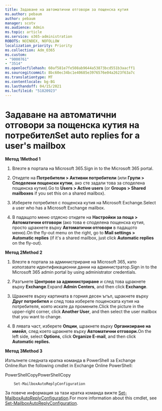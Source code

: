 ```yaml
---
title: Задаване на автоматични отговори за пощенска кутия
ms.author: pebaum
author: pebaum
manager: scotv
ms.audience: Admin
ms.topic: article
ms.service: o365-administration
ROBOTS: NOINDEX, NOFOLLOW
localization_priority: Priority
ms.collection: Adm_O365
ms.custom:
- "9000761"
- "3514"
ms.openlocfilehash: 60af581e7fe508ab9644a53873bcd551b3aacff1
ms.sourcegitcommit: 8bc60ec34bc1e40685e3976576e04a2623f63a7c
ms.translationtype: MT
ms.contentlocale: bg-BG
ms.lasthandoff: 04/15/2021
ms.locfileid: "51820923"
---
```

# <a name="set-auto-replies-for-a-users-mailbox"></a><span data-ttu-id="4e5b3-102">Задаване на автоматични отговори за пощенска кутия на потребител</span><span class="sxs-lookup"><span data-stu-id="4e5b3-102">Set auto replies for a user's mailbox</span></span>

<span data-ttu-id="4e5b3-103">**Метод 1**</span><span class="sxs-lookup"><span data-stu-id="4e5b3-103">**Method 1**</span></span>

1. <span data-ttu-id="4e5b3-104">Влезте в портала на Microsoft 365.</span><span class="sxs-lookup"><span data-stu-id="4e5b3-104">Sign in to the Microsoft 365 portal.</span></span>

2. <span data-ttu-id="4e5b3-105">Отидете на **Потребители > Активни потребители** (или **Групи > Споделени пощенски кутии**, ако сте задали това за споделена пощенска кутия).</span><span class="sxs-lookup"><span data-stu-id="4e5b3-105">Go to **Users > Active users** (or **Groups > Shared mailboxes** if you set this on a shared mailbox).</span></span>

3. <span data-ttu-id="4e5b3-106">Изберете потребител с пощенска кутия на Microsoft Exchange.</span><span class="sxs-lookup"><span data-stu-id="4e5b3-106">Select a user who has a Microsoft Exchange mailbox.</span></span>

4. <span data-ttu-id="4e5b3-107">В падащото меню отдясно отидете на **Настройки за поща > Автоматични отговори** (ако това е споделена пощенска кутия, просто щракнете върху **Автоматични отговори** в падащото меню).</span><span class="sxs-lookup"><span data-stu-id="4e5b3-107">On the fly-out menu on the right, go to **Mail settings > Automatic replies** (if it's a shared mailbox, just click **Automatic replies** on the fly-out).</span></span>

<span data-ttu-id="4e5b3-108">**Метод 2**</span><span class="sxs-lookup"><span data-stu-id="4e5b3-108">**Method 2**</span></span>

1. <span data-ttu-id="4e5b3-109">Влезте в портала за администриране на Microsoft 365, като използвате идентификационни данни на администратор.</span><span class="sxs-lookup"><span data-stu-id="4e5b3-109">Sign in to the Microsoft 365 admin portal by using administrator credentials.</span></span>

2. <span data-ttu-id="4e5b3-110">Разгънете **Центрове за администриране** и след това щракнете върху **Exchange**.</span><span class="sxs-lookup"><span data-stu-id="4e5b3-110">Expand **Admin Centers**, and then click **Exchange**.</span></span>

3. <span data-ttu-id="4e5b3-111">Щракнете върху картината в горния десен ъгъл, щракнете върху **Друг потребител** и след това изберете пощенската кутия на потребителя, която искате да промените.</span><span class="sxs-lookup"><span data-stu-id="4e5b3-111">Click the picture in the upper-right corner, click **Another User**, and then select the user mailbox that you want to change.</span></span>

4. <span data-ttu-id="4e5b3-112">В лявата част, изберете **Опции**, щракнете върху **Организиране на имейл**, след което щракнете върху **Автоматични отговори.**</span><span class="sxs-lookup"><span data-stu-id="4e5b3-112">On the left side, select **Options**, click **Organize E-mail**, and then click **Automatic replies.**</span></span>

<span data-ttu-id="4e5b3-113">**Метод 3**</span><span class="sxs-lookup"><span data-stu-id="4e5b3-113">**Method 3**</span></span>

<span data-ttu-id="4e5b3-114">Изпълнете следната кратка команда в PowerShell за Exchange Online:</span><span class="sxs-lookup"><span data-stu-id="4e5b3-114">Run the following cmdlet in Exchange Online PowerShell:</span></span>

<span data-ttu-id="4e5b3-115">PowerShellCopy</span><span class="sxs-lookup"><span data-stu-id="4e5b3-115">PowerShellCopy</span></span>

```
    Set-MailboxAutoReplyConfiguration
```

<span data-ttu-id="4e5b3-116">За повече информация за тази кратка команда вижте [Set-MailboxAutoReplyConfiguration](https://docs.microsoft.com/powershell/module/exchange/mailboxes/set-mailboxautoreplyconfiguration).</span><span class="sxs-lookup"><span data-stu-id="4e5b3-116">For more information about this cmdlet, see [Set-MailboxAutoReplyConfiguration](https://docs.microsoft.com/powershell/module/exchange/mailboxes/set-mailboxautoreplyconfiguration).</span></span>
